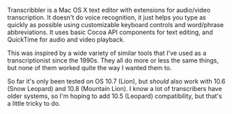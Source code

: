 
Transcribbler is a Mac OS X text editor with extensions for audio/video transcription.  It doesn't do
voice recognition, it just helps you type as quickly as possible using customizable keyboard controls and
word/phrase abbreviations.  It uses basic Cocoa API components for text editing, and QuickTime for audio
and video playback.

This was inspired by a wide variety of similar tools that I've used as a transcriptionist since the 1990s.
They all do more or less the same things, but none of them worked quite the way I wanted them to.

So far it's only been tested on OS 10.7 (Lion), but _should_ also work with 10.6 (Snow Leopard) and 10.8
(Mountain Lion).  I know a lot of transcribers have older systems, so I'm hoping to add 10.5 (Leopard)
compatibility, but that's a little tricky to do.
